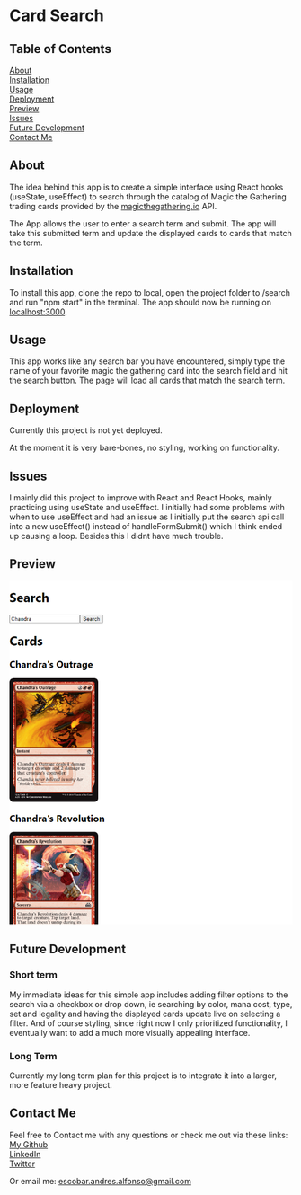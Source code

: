 # Card Search

 ## Table of Contents  
[About](#About)  
[Installation](#Installation)  
[Usage](#Usage)  
[Deployment](#Deployment)   
[Preview](#Preview)   
[Issues](#Issues)  
[Future Development](#Future-Development)  
[Contact Me](#Contact-Me)  

## About  

The idea behind this app is to create a simple interface using React hooks (useState, useEffect) to search through the catalog of Magic the Gathering trading cards provided by the [magicthegathering.io](https://docs.magicthegathering.io/) API. 

The App allows the user to enter a search term and submit. The app will take this submitted term and update the displayed cards to cards that match the term.

## Installation  

To install this app, clone the repo to local, open the project folder to /search and run "npm start" in the terminal. The app should now be running on [localhost:3000](http://localhost:3000/).

## Usage  

This app works like any search bar you have encountered, simply type the name of your favorite magic the gathering card into the search field and hit the search button. The page will load all cards that match the search term.


## Deployment  

Currently this project is not yet deployed. 

At the moment it is very bare-bones, no styling, working on functionality.

## Issues  

I mainly did this project to improve with React and React Hooks, mainly practicing using useState and useEffect. I initially had some problems with when to use useEffect and had an issue as I initially put the search api call into a new useEffect() instead of handleFormSubmit() which I think ended up causing a loop. Besides this I didnt have much trouble.
 

## Preview

<img width="900" alt="preview" src="./public/images/preview.png">



## Future Development

### Short term
My immediate ideas for this simple app includes adding filter options to the search via a checkbox or drop down, ie searching by color, mana cost, type, set and legality and having the displayed cards update live on selecting a filter. And of course styling, since right now I only prioritized functionality, I eventually want to add a much more visually appealing interface.

### Long Term
Currently my long term plan for this project is to integrate it into a larger, more feature heavy project. 

## Contact Me

Feel free to Contact me with any questions or check me out via these links:  
[My Github](https://github.com/apemint)    
[LinkedIn](linkedin.com/in/andres-a-escobar)  
[Twitter](https://twitter.com/apemint)  

Or email me:
escobar.andres.alfonso@gmail.com